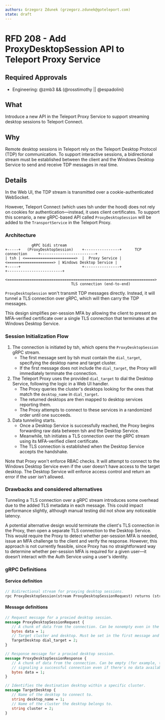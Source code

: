 ```yaml
---
authors: Grzegorz Zdunek (grzegorz.zdunek@goteleport.com)
state: draft
---
```


# RFD 208 - Add ProxyDesktopSession API to Teleport Proxy Service

## Required Approvals

- Engineering: @zmb3 && (@rosstimothy || @espadolini)

## What

Introduce a new API in the Teleport Proxy Service to support streaming desktop sessions to Teleport Connect.

## Why

Remote desktop sessions in Teleport rely on the Teleport Desktop Protocol (TDP) for communication.
To support interactive sessions, a bidirectional stream must be established between the client and the Windows Desktop Service to send and receive TDP messages in real time.

## Details

In the Web UI, the TDP stream is transmitted over a cookie-authenticated WebSocket. 

However, Teleport Connect (which uses tsh under the hood) does not rely on cookies for authentication—instead, it uses client certificates.
To support this scenario, a new gRPC-based API called `ProxyDesktopSession` will be added to the `TransportService` in the Teleport Proxy. 

### Architecture

```
            gRPC bidi stream   
+-----+   (ProxyDesktopSession)    +----------------+      TCP connection     +-------------------------+
| tsh | <=======================>  |  Proxy Service | <=====================> | Windows Desktop Service |
+-----+                            +----------------+                         +-------------------------+
        <===================================================================>
                              TLS connection (end-to-end)
```

`ProxyDesktopSession` won't transmit TDP messages directly.
Instead, it will tunnel a TLS connection over gRPC, which will then carry the TDP messages.

This design simplifies per-session MFA by allowing the client to present an MFA-verified certificate over a single TLS connection that terminates at the Windows Desktop Service.

### Session Initialization Flow

1. The connection is initiated by tsh, which opens the `ProxyDesktopSession` gRPC stream.
   * The first message sent by tsh must contain the `dial_target`, specifying the desktop name and target cluster. 
   * If the first message does not include the `dial_target`, the Proxy will immediately terminate the connection.
2. The Teleport Proxy uses the provided `dial_target` to dial the Desktop Service, following the logic in a Web UI handler.
   * The Proxy queries the cluster's desktops looking for the ones that match the `desktop_name` in `dial_target`.
   * The returned desktops are then mapped to desktop services reporting them.
   * The Proxy attempts to connect to these services in a randomized order until one succeeds.
3. Data tunneling starts.
   * Once a Desktop Service is successfully reached, the Proxy begins forwarding raw data between tsh and the Desktop Service.
   * Meanwhile, tsh initiates a TLS connection over the gRPC stream using its MFA-verified client certificate.
   * The TLS connection is established when the Desktop Service accepts the handshake.

Note that Proxy won't enforce RBAC checks. It will attempt to connect to the Windows Desktop Service even if the user doesn’t have access to the target desktop.
The Desktop Service will enforce access control and return an error if the user isn’t allowed.

### Drawbacks and considered alternatives

Tunneling a TLS connection over a gRPC stream introduces some overhead due to the added TLS metadata in each message. 
This could impact performance slightly, although manual testing did not show any noticeable latency.

A potential alternative design would terminate the client's TLS connection in the Proxy, then open a separate TLS connection to the Desktop Service. 
This would require the Proxy to detect whether per-session MFA is needed, issue an MFA challenge to the client and verify the response.
However, this approach is not currently feasible, since Proxy has no straightforward way to determine whether per-session MFA is required 
for a given user—it doesn’t interact with the Auth Service using a user's identity.

### gRPC Definitions

#### Service definition

```protobuf
// Bidirectional stream for proxying desktop sessions.
rpc ProxyDesktopSession(stream ProxyDesktopSessionRequest) returns (stream ProxyDesktopSessionResponse);
```

#### Message definitions

```protobuf
// Request message for a proxied desktop session.
message ProxyDesktopSessionRequest {
   // A chunk of data from the connection. Can be nonempty even in the first message, but it's also legal for it to be empty.
   bytes data = 1;
   // Target cluster and desktop. Must be set in the first message and unset in subsequent messages.
   TargetDesktop dial_target = 2;
}

// Response message for a proxied desktop session.
message ProxyDesktopSessionResponse {
   // A chunk of data from the connection. Can be empty (for example, to send a message
   // signaling a successful connection even if there's no data available in the connection).
   bytes data = 1;
}

// Identifies the destination desktop within a specific cluster.
message TargetDesktop {
   // Name of the desktop to connect to.
   string desktop_name = 1;
   // Name of the cluster the desktop belongs to.
   string cluster = 2;
}
```